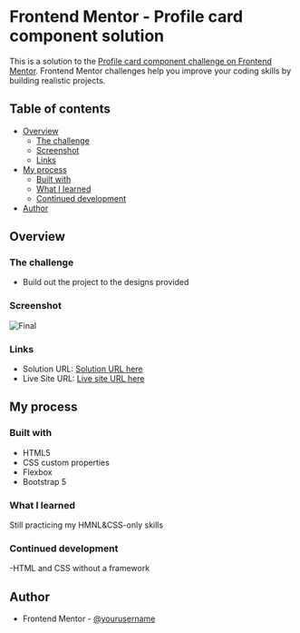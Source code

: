 # Frontend Mentor - Profile card component solution

This is a solution to the [Profile card component challenge on Frontend Mentor](https://www.frontendmentor.io/challenges/profile-card-component-cfArpWshJ). Frontend Mentor challenges help you improve your coding skills by building realistic projects.

## Table of contents

- [Overview](#overview)
  - [The challenge](#the-challenge)
  - [Screenshot](#screenshot)
  - [Links](#links)
- [My process](#my-process)
  - [Built with](#built-with)
  - [What I learned](#what-i-learned)
  - [Continued development](#continued-development)
- [Author](#author)

## Overview

### The challenge

- Build out the project to the designs provided

### Screenshot

![Final](./screenshot.jpg)

### Links

- Solution URL: [Solution URL here](https://github.com/ArteiusWorkshop/FM-qr-code-component-main)
- Live Site URL: [Live site URL here](https://fm-qr-code-component-main-i6sb4jfiu-arteiusworkshop.vercel.app/)

## My process

### Built with

- HTML5
- CSS custom properties
- Flexbox
- Bootstrap 5

### What I learned

Still practicing my HMNL&CSS-only skills

### Continued development

-HTML and CSS without a framework

## Author

- Frontend Mentor - [@yourusername](https://www.frontendmentor.io/profile/ArteiusWasTaken)
